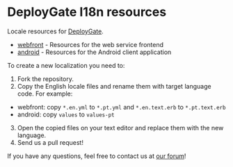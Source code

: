 DeployGate I18n resources
===========

Locale resources for [DeployGate](https://deploygate.com).

 * [webfront](webfront) - Resources for the web service frontend
 * [android](android) - Resources for the Android client application

To create a new localization you need to:

 1. Fork the repository.
 2. Copy the English locale files and rename them with target language code. For example:
  * webfront: copy `*.en.yml` to `*.pt.yml` and `*.en.text.erb` to `*.pt.text.erb`
  * android: copy `values` to `values-pt`
 3. Open the copied files on your text editor and replace them with the new language.
 4. Send us a pull request!

If you have any questions, feel free to contact us at [our forum](https://deploygate.com/forum)!

